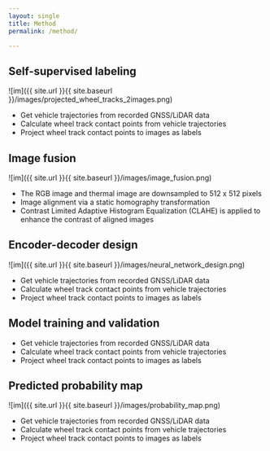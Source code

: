 ```yaml
---
layout: single
title: Method
permalink: /method/

---
```


## Self-supervised labeling
![im]({{ site.url }}{{ site.baseurl }}/images/projected_wheel_tracks_2images.png)
  * Get vehicle trajectories from recorded GNSS/LiDAR data
  * Calculate wheel track contact points from vehicle trajectories
  * Project wheel track contact points to images as labels

## Image fusion
![im]({{ site.url }}{{ site.baseurl }}/images/image_fusion.png)
  * The RGB image and thermal image are downsampled to 512 x 512 pixels
  * Image alignment via a static homography transformation
  * Contrast Limited Adaptive Histogram Equalization (CLAHE) is applied to enhance the contrast of aligned images

## Encoder-decoder design
![im]({{ site.url }}{{ site.baseurl }}/images/neural_network_design.png)
  * Get vehicle trajectories from recorded GNSS/LiDAR data
  * Calculate wheel track contact points from vehicle trajectories
  * Project wheel track contact points to images as labels

## Model training and validation
  * Get vehicle trajectories from recorded GNSS/LiDAR data
  * Calculate wheel track contact points from vehicle trajectories
  * Project wheel track contact points to images as labels

## Predicted probability map
![im]({{ site.url }}{{ site.baseurl }}/images/probability_map.png)
  * Get vehicle trajectories from recorded GNSS/LiDAR data
  * Calculate wheel track contact points from vehicle trajectories
  * Project wheel track contact points to images as labels
